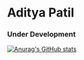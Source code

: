 # Aditya Patil

<!--
**PythonHacker24/PythonHacker24** is a ✨ _special_ ✨ repository because its `README.md` (this file) appears on your GitHub profile.

Here are some ideas to get you started:

- 🔭 I’m currently working on ...
- 🌱 I’m currently learning ...
- 👯 I’m looking to collaborate on ...
- 🤔 I’m looking for help with ...
- 💬 Ask me about ...
- 📫 How to reach me: ...
- 😄 Pronouns: ...
- ⚡ Fun fact: ...
-->

### Under Development

[![Anurag's GitHub stats](https://github-readme-stats.vercel.app/api?username=PythonHacker24)](https://github.com/anuraghazra/github-readme-stats)
